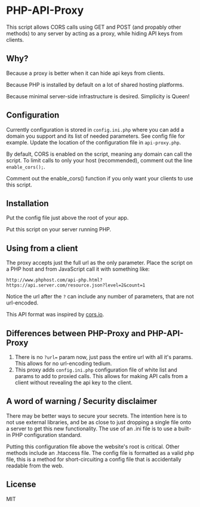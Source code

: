 PHP-API-Proxy
=============

This script allows CORS calls using GET and POST (and propably other methods) to any server by acting as a proxy, while hiding API keys from clients.

## Why?

Because a proxy is better when it can hide api keys from clients.

Because PHP is installed by default on a lot of shared hosting platforms.

Because minimal server-side infrastructure is desired. Simplicity is Queen!


## Configuration

Currently configuration is stored in `config.ini.php` where you can add a domain you support and its list of needed parameters. See config file for example.
Update the location of the configuration file in `api-proxy.php`.

By default, CORS is enabled on the script, meaning any domain can call the script. To limit calls to only your host (recommended), comment out the line `enable_cors();`.

Comment out the enable_cors() function if you only want your clients to use this script.


## Installation

Put the config file just above the root of your app. 

Put this script on your server running PHP.


## Using from a client

The proxy accepts just the full url as the only parameter. Place the script on a PHP host and from JavaScript call it with something like:

    http://www.phphost.com/api-php.html?https://api.server.com/resource.json?level=2&count=1

Notice the url after the `?` can include any number of parameters, that are not url-encoded. 

This API format was inspired by [cors.io]("https://cors.io").


## Differences between PHP-Proxy and PHP-API-Proxy

1. There is no `?url=` param now, just pass the entire url with all it's params. This allows for no url-encoding tedium.
1. This proxy adds `config.ini.php` configuration file of white list and params to add to proxied calls.
   This allows for making API calls from a client without revealing the api key to the client.


## A word of warning / Security disclaimer

There may be better ways to secure your secrets. The intention here is to not use external libraries, and be as close to just dropping a single file onto a server to get this new functionality. The use of an .ini file is to use a built-in PHP configuration standard.

Putting this configuration file above the website's root is critical. Other methods include an .htaccess file. The config file is formatted as a valid php file, this is a method for short-circuiting a config file that is accidentally readable from the web. 

## License

MIT
